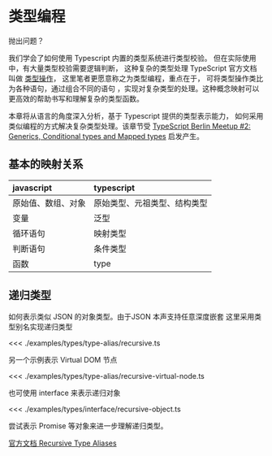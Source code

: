# 类型编程
抛出问题？

我们学会了如何使用 Typescript 内置的类型系统进行类型校验。
但在实际使用中，有大量类型校验需要逻辑判断，
这种复杂的类型处理 TypeScript 官方文档
叫做 [类型操作](https://www.typescriptlang.org/docs/handbook/2/types-from-types.html)， 这里笔者更愿意称之为类型编程，重点在于， 可将类型操作类比为各种语句，通过组合不同的语句
，实现对复杂类型的处理。这种概念映射可以更高效的帮助书写和理解复杂的类型函数。


本章将从语言的角度深入分析，基于 Typescript 提供的类型表示能力，
如何采用类似编程的方式解决复杂类型处理。该章节受 [TypeScript Berlin Meetup #2: Generics, Conditional types and Mapped types](https://www.youtube.com/watch?v=PJjeHzvi_VQ&list=PLy3Kqj2R0dpcQ_bRRE8NrS0vBIK1hn7Pk&index=1) 启发产生。

## 基本的映射关系

javascript | typescript
:---|:---|
原始值、数组、对象| 原始类型、元祖类型、结构类型
变量| 泛型
循环语句| 映射类型
判断语句| 条件类型
函数 | type

## 递归类型
如何表示类似 JSON 的对象类型。由于JSON 本声支持任意深度嵌套
这里采用类型别名实现递归类型

<<< ./examples/types/type-alias/recursive.ts

另一个示例表示 Virtual DOM 节点

<<< ./examples/types/type-alias/recursive-virtual-node.ts

也可使用 interface 来表示递归对象

<<< ./examples/types/interface/recursive-object.ts

尝试表示 Promise 等对象来进一步理解递归类型。

[官方文档 Recursive Type Aliases](https://www.typescriptlang.org/docs/handbook/release-notes/overview.html#more-recursive-type-aliases)

